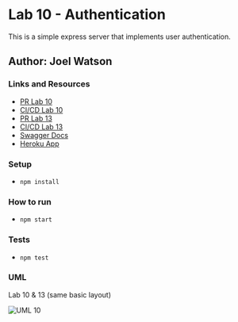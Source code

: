 # Lab 10 - Authentication

This is a simple express server that implements user authentication.

## Author: Joel Watson

### Links and Resources

- [PR Lab 10](https://github.com/401-advanced-javascript-joel/authentication/pull/1)
- [CI/CD Lab 10](https://github.com/401-advanced-javascript-joel/authentication/pull/1/checks)
- [PR Lab 13](https://github.com/401-advanced-javascript-joel/authentication/pull/2)
- [CI/CD Lab 13](https://github.com/401-advanced-javascript-joel/authentication/pull/2/checks)
- [Swagger Docs](https://joel-auth-server.herokuapp.com/api-docs)
- [Heroku App](https://joel-auth-server.herokuapp.com/)

### Setup

- `npm install`

### How to run

- `npm start`

### Tests

- `npm test`

### UML

Lab 10 & 13 (same basic layout)

![UML 10](https://drive.google.com/uc?export=view&id=1ayxgnSUl4fqUmLjhfuvS6wRBzFsGJog6)
